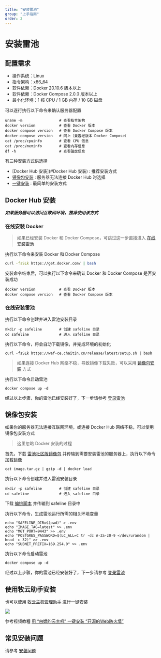 ```yaml
---
title: "安装雷池"
group: "上手指南"
order: 2
---
```


# 安装雷池

## 配置需求

- 操作系统：Linux
- 指令架构：x86_64
- 软件依赖：Docker 20.10.6 版本以上
- 软件依赖：Docker Compose 2.0.0 版本以上
- 最小化环境：1 核 CPU / 1 GB 内存 / 10 GB 磁盘

可以逐行执行以下命令来确认服务器配置

```shell
uname -m                 # 查看指令架构
docker version           # 查看 Docker 版本
docker compose version   # 查看 Docker Compose 版本
docker-compose version   # 同上（兼容老版本 Docker Compose）
cat /proc/cpuinfo        # 查看 CPU 信息
cat /proc/meminfo        # 查看内存信息
df -h                    # 查看磁盘信息
```

有三种安装方式供选择

- [Docker Hub 安装](#Docker Hub 安装) : 推荐安装方式
- [镜像包安装](#镜像包安装) : 服务器无法连接 Docker Hub 时选择
- [一键安装](#使用牧云助手安装) : 最简单的安装方式

## Docker Hub 安装

***如果服务器可以访问互联网环境，推荐使用该方式***

### 在线安装 Docker

> 如果已经安装 Docker 和 Docker Compose，可跳过这一步直接进入 [在线安装雷池](#在线安装雷池)

执行以下命令来安装 Docker 和 Docker Compose

```bash
curl -fsSLk https://get.docker.com/ | bash
```

安装命令结束后，可以执行以下命令来确认 Docker 和 Docker Compose 是否安装成功

```
docker version           # 查看 Docker 版本
docker compose version   # 查看 Docker Compose 版本
```

### 在线安装雷池

执行以下命令创建并进入雷池安装目录

```
mkdir -p safeline        # 创建 safeline 目录
cd safeline              # 进入 safeline 目录
```

执行以下命令，将会自动下载镜像，并完成环境的初始化

```
curl -fsSLk https://waf-ce.chaitin.cn/release/latest/setup.sh | bash
```

> 如果连接 Docker Hub 网络不稳，导致镜像下载失败，可以采用 [镜像包安装](#镜像包安装) 方式

执行以下命令启动雷池

```
docker compose up -d
```

经过以上步骤，你的雷池已经安装好了，下一步请参考 [登录雷池](/posts/guide_login)

## 镜像包安装 

如果你的服务器无法连接互联网环境，或连接 Docker Hub 网络不稳，可以使用镜像包安装方式

> 这里忽略 Docker 安装的过程

首先，下载 [雷池社区版镜像包](http://demo.waf-ce.chaitin.cn/image.tar.gz) 并传输到需要安装雷池的服务器上，执行以下命令加载镜像

```
cat image.tar.gz | gzip -d | docker load
```

执行以下命令创建并进入雷池安装目录

```
mkdir -p safeline        # 创建 safeline 目录
cd safeline              # 进入 safeline 目录
```

下载 [编排脚本](https://waf-ce.chaitin.cn/release/latest/compose.yaml) 并传输到 safeline 目录中  

执行以下命令，生成雷池运行所需的相关环境变量

```
echo "SAFELINE_DIR=$(pwd)" > .env
echo "IMAGE_TAG=latest" >> .env
echo "MGT_PORT=9443" >> .env
echo "POSTGRES_PASSWORD=$(LC_ALL=C tr -dc A-Za-z0-9 </dev/urandom | head -c 32)" >> .env
echo "SUBNET_PREFIX=169.254.0" >> .env
```

执行以下命令启动雷池

```
docker compose up -d
```

经过以上步骤，你的雷池已经安装好了，下一步请参考 [登录雷池](/posts/guide_login)

## 使用牧云助手安装

也可以使用 [牧云主机管理助手](https://collie.chaitin.cn/) 进行一键安装

![](/images/docs/guide_install/collie_apps.png)

参考视频教程 [用 “白嫖的云主机” 一键安装 “开源的Web防火墙”](https://www.bilibili.com/video/BV1sh4y1t7Pk/)

## 常见安装问题

请参考 [安装问题](/posts/faq_install)
